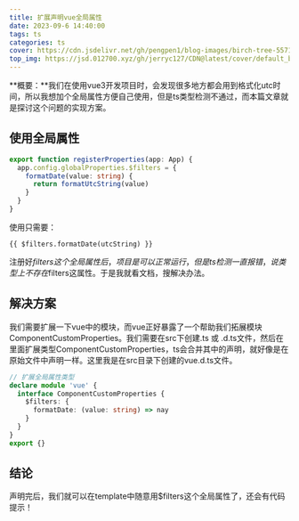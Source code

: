 ```yaml
---
title: 扩展声明vue全局属性
date: 2023-09-6 14:40:00
tags: ts
categories: ts
cover: https://cdn.jsdelivr.net/gh/pengpen1/blog-images/birch-tree-5571242_1280.png
top_img: https://jsd.012700.xyz/gh/jerryc127/CDN@latest/cover/default_bg.png
---
```

**概要：**我们在使用vue3开发项目时，会发现很多地方都会用到格式化utc时间，所以我想加个全局属性方便自己使用，但是ts类型检测不通过，而本篇文章就是探讨这个问题的实现方案。

## 使用全局属性

```ts
export function registerProperties(app: App) {
  app.config.globalProperties.$filters = {
    formatDate(value: string) {
      return formatUtcString(value)
    }
  }
}
```

使用只需要：

```vue
{{ $filters.formatDate(utcString) }}
```

注册好$filters这个全局属性后，项目是可以正常运行，但是ts检测一直报错，说类型上不存在$filters这属性。于是我就看文档，搜解决办法。

## 解决方案

我们需要扩展一下vue中的模块，而vue正好暴露了一个帮助我们拓展模块ComponentCustomProperties。我们需要在src下创建.ts 或 .d.ts文件，然后在里面扩展类型ComponentCustomProperties，ts会合并其中的声明，就好像是在原始文件中声明一样。这里我是在src目录下创建的vue.d.ts文件。

```ts
// 扩展全局属性类型
declare module 'vue' {
  interface ComponentCustomProperties {
    $filters: {
      formatDate: (value: string) => nay
    }
  }
}
export {}
```

## 结论

声明完后，我们就可以在template中随意用$filters这个全局属性了，还会有代码提示！


